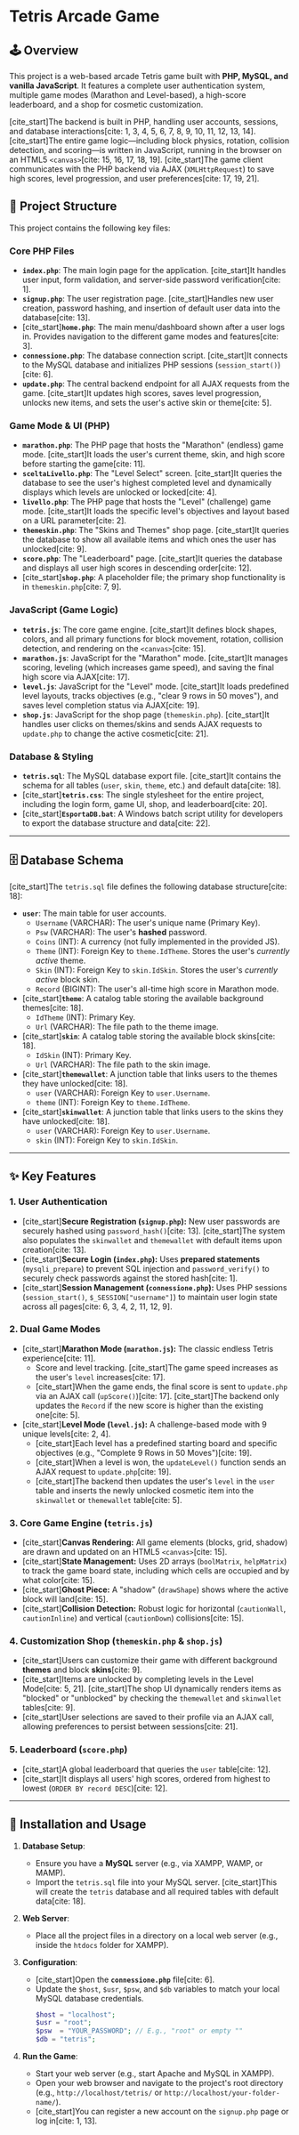 # Tetris Arcade Game

## 🕹️ Overview

This project is a web-based arcade Tetris game built with **PHP, MySQL, and vanilla JavaScript**. It features a complete user authentication system, multiple game modes (Marathon and Level-based), a high-score leaderboard, and a shop for cosmetic customization.

[cite_start]The backend is built in PHP, handling user accounts, sessions, and database interactions[cite: 1, 3, 4, 5, 6, 7, 8, 9, 10, 11, 12, 13, 14]. [cite_start]The entire game logic—including block physics, rotation, collision detection, and scoring—is written in JavaScript, running in the browser on an HTML5 `<canvas>`[cite: 15, 16, 17, 18, 19]. [cite_start]The game client communicates with the PHP backend via AJAX (`XMLHttpRequest`) to save high scores, level progression, and user preferences[cite: 17, 19, 21].

## 📁 Project Structure

This project contains the following key files:

### Core PHP Files
* **`index.php`**: The main login page for the application. [cite_start]It handles user input, form validation, and server-side password verification[cite: 1].
* **`signup.php`**: The user registration page. [cite_start]Handles new user creation, password hashing, and insertion of default user data into the database[cite: 13].
* [cite_start]**`home.php`**: The main menu/dashboard shown after a user logs in. Provides navigation to the different game modes and features[cite: 3].
* **`connessione.php`**: The database connection script. [cite_start]It connects to the MySQL database and initializes PHP sessions (`session_start()`)[cite: 6].
* **`update.php`**: The central backend endpoint for all AJAX requests from the game. [cite_start]It updates high scores, saves level progression, unlocks new items, and sets the user's active skin or theme[cite: 5].

### Game Mode & UI (PHP)
* **`marathon.php`**: The PHP page that hosts the "Marathon" (endless) game mode. [cite_start]It loads the user's current theme, skin, and high score before starting the game[cite: 11].
* **`sceltaLivello.php`**: The "Level Select" screen. [cite_start]It queries the database to see the user's highest completed level and dynamically displays which levels are unlocked or locked[cite: 4].
* **`livello.php`**: The PHP page that hosts the "Level" (challenge) game mode. [cite_start]It loads the specific level's objectives and layout based on a URL parameter[cite: 2].
* **`themeskin.php`**: The "Skins and Themes" shop page. [cite_start]It queries the database to show all available items and which ones the user has unlocked[cite: 9].
* **`score.php`**: The "Leaderboard" page. [cite_start]It queries the database and displays all user high scores in descending order[cite: 12].
* [cite_start]**`shop.php`**: A placeholder file; the primary shop functionality is in `themeskin.php`[cite: 7, 9].

### JavaScript (Game Logic)
* **`tetris.js`**: The core game engine. [cite_start]It defines block shapes, colors, and all primary functions for block movement, rotation, collision detection, and rendering on the `<canvas>`[cite: 15].
* **`marathon.js`**: JavaScript for the "Marathon" mode. [cite_start]It manages scoring, leveling (which increases game speed), and saving the final high score via AJAX[cite: 17].
* **`level.js`**: JavaScript for the "Level" mode. [cite_start]It loads predefined level layouts, tracks objectives (e.g., "clear 9 rows in 50 moves"), and saves level completion status via AJAX[cite: 19].
* **`shop.js`**: JavaScript for the shop page (`themeskin.php`). [cite_start]It handles user clicks on themes/skins and sends AJAX requests to `update.php` to change the active cosmetic[cite: 21].

### Database & Styling
* **`tetris.sql`**: The MySQL database export file. [cite_start]It contains the schema for all tables (`user`, `skin`, `theme`, etc.) and default data[cite: 18].
* [cite_start]**`tetris.css`**: The single stylesheet for the entire project, including the login form, game UI, shop, and leaderboard[cite: 20].
* [cite_start]**`EsportaDB.bat`**: A Windows batch script utility for developers to export the database structure and data[cite: 22].

---

## 🗄️ Database Schema

[cite_start]The `tetris.sql` file defines the following database structure[cite: 18]:

* **`user`**: The main table for user accounts.
    * `Username` (VARCHAR): The user's unique name (Primary Key).
    * `Psw` (VARCHAR): The user's **hashed** password.
    * `Coins` (INT): A currency (not fully implemented in the provided JS).
    * `Theme` (INT): Foreign Key to `theme.IdTheme`. Stores the user's *currently active* theme.
    * `Skin` (INT): Foreign Key to `skin.IdSkin`. Stores the user's *currently active* block skin.
    * `Record` (BIGINT): The user's all-time high score in Marathon mode.
* [cite_start]**`theme`**: A catalog table storing the available background themes[cite: 18].
    * `IdTheme` (INT): Primary Key.
    * `Url` (VARCHAR): The file path to the theme image.
* [cite_start]**`skin`**: A catalog table storing the available block skins[cite: 18].
    * `IdSkin` (INT): Primary Key.
    * `Url` (VARCHAR): The file path to the skin image.
* [cite_start]**`themewallet`**: A junction table that links users to the themes they have unlocked[cite: 18].
    * `user` (VARCHAR): Foreign Key to `user.Username`.
    * `theme` (INT): Foreign Key to `theme.IdTheme`.
* [cite_start]**`skinwallet`**: A junction table that links users to the skins they have unlocked[cite: 18].
    * `user` (VARCHAR): Foreign Key to `user.Username`.
    * `skin` (INT): Foreign Key to `skin.IdSkin`.

---

## ✨ Key Features

### 1. User Authentication
* [cite_start]**Secure Registration (`signup.php`):** New user passwords are securely hashed using `password_hash()`[cite: 13]. [cite_start]The system also populates the `skinwallet` and `themewallet` with default items upon creation[cite: 13].
* [cite_start]**Secure Login (`index.php`):** Uses **prepared statements** (`mysqli_prepare`) to prevent SQL injection and `password_verify()` to securely check passwords against the stored hash[cite: 1].
* [cite_start]**Session Management (`connessione.php`):** Uses PHP sessions (`session_start()`, `$_SESSION["username"]`) to maintain user login state across all pages[cite: 6, 3, 4, 2, 11, 12, 9].

### 2. Dual Game Modes
* [cite_start]**Marathon Mode (`marathon.js`):** The classic endless Tetris experience[cite: 11].
    * Score and level tracking. [cite_start]The game speed increases as the user's `level` increases[cite: 17].
    * [cite_start]When the game ends, the final score is sent to `update.php` via an AJAX call (`upScore()`)[cite: 17]. [cite_start]The backend only updates the `Record` if the new score is higher than the existing one[cite: 5].
* [cite_start]**Level Mode (`level.js`):** A challenge-based mode with 9 unique levels[cite: 2, 4].
    * [cite_start]Each level has a predefined starting board and specific objectives (e.g., "Complete 9 Rows in 50 Moves")[cite: 19].
    * [cite_start]When a level is won, the `updateLevel()` function sends an AJAX request to `update.php`[cite: 19].
    * [cite_start]The backend then updates the user's `level` in the `user` table and inserts the newly unlocked cosmetic item into the `skinwallet` or `themewallet` table[cite: 5].

### 3. Core Game Engine (`tetris.js`)
* [cite_start]**Canvas Rendering:** All game elements (blocks, grid, shadow) are drawn and updated on an HTML5 `<canvas>`[cite: 15].
* [cite_start]**State Management:** Uses 2D arrays (`boolMatrix`, `helpMatrix`) to track the game board state, including which cells are occupied and by what color[cite: 15].
* [cite_start]**Ghost Piece:** A "shadow" (`drawShape`) shows where the active block will land[cite: 15].
* [cite_start]**Collision Detection:** Robust logic for horizontal (`cautionWall`, `cautionInline`) and vertical (`cautionDown`) collisions[cite: 15].

### 4. Customization Shop (`themeskin.php` & `shop.js`)
* [cite_start]Users can customize their game with different background **themes** and block **skins**[cite: 9].
* [cite_start]Items are unlocked by completing levels in the Level Mode[cite: 5, 21]. [cite_start]The shop UI dynamically renders items as "blocked" or "unblocked" by checking the `themewallet` and `skinwallet` tables[cite: 9].
* [cite_start]User selections are saved to their profile via an AJAX call, allowing preferences to persist between sessions[cite: 21].

### 5. Leaderboard (`score.php`)
* [cite_start]A global leaderboard that queries the `user` table[cite: 12].
* [cite_start]It displays all users' high scores, ordered from highest to lowest (`ORDER BY record DESC`)[cite: 12].

---

## 🚀 Installation and Usage

1.  **Database Setup**:
    * Ensure you have a **MySQL** server (e.g., via XAMPP, WAMP, or MAMP).
    * Import the `tetris.sql` file into your MySQL server. [cite_start]This will create the `tetris` database and all required tables with default data[cite: 18].

2.  **Web Server**:
    * Place all the project files in a directory on a local web server (e.g., inside the `htdocs` folder for XAMPP).

3.  **Configuration**:
    * [cite_start]Open the **`connessione.php`** file[cite: 6].
    * Update the `$host`, `$usr`, `$psw`, and `$db` variables to match your local MySQL database credentials.
        ```php
        $host = "localhost";
        $usr = "root";
        $psw  = "YOUR_PASSWORD"; // E.g., "root" or empty ""
        $db = "tetris";
        ```

4.  **Run the Game**:
    * Start your web server (e.g., start Apache and MySQL in XAMPP).
    * Open your web browser and navigate to the project's root directory (e.g., `http://localhost/tetris/` or `http://localhost/your-folder-name/`).
    * [cite_start]You can register a new account on the `signup.php` page or log in[cite: 1, 13].
